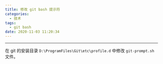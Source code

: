 ```yaml
---
title: 修改 git bash 提示符
categories:
  - 技术
tags:
  - git bash
date: 2020-11-03 11:20:34
---
```


---
在 git 的安装目录 ```D:\ProgramFiles\Git\etc\profile.d``` 中修改 `git-prompt.sh` 文件。
